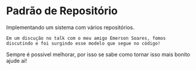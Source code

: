Padrão de Repositório
===================

Implementando um sistema com vários repositórios.

	Em um discução no talk com o meu amigo Emerson Soares, fomos discutindo e foi surgindo esse modelo que segue no código!
	
Sempre é possivel melhorar, por isso se sabe como tornar isso mais bonito ajude ai!
